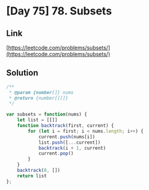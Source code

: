 # [Day 75] 78. Subsets

<a name="hFFUW"></a>
## Link
[https://leetcode.com/problems/subsets/](https://leetcode.com/problems/subsets/)
<a name="QobrL"></a>
## Solution
```javascript
/**
 * @param {number[]} nums
 * @return {number[][]}
 */

var subsets = function(nums) {
    let list = [[]]
    function backtrack(first, current) {
        for (let i = first; i < nums.length; i++) {
            current.push(nums[i])
            list.push([...current])
            backtrack(i + 1, current)
            current.pop()
        }
    }
    backtrack(0, [])
    return list
};
```
